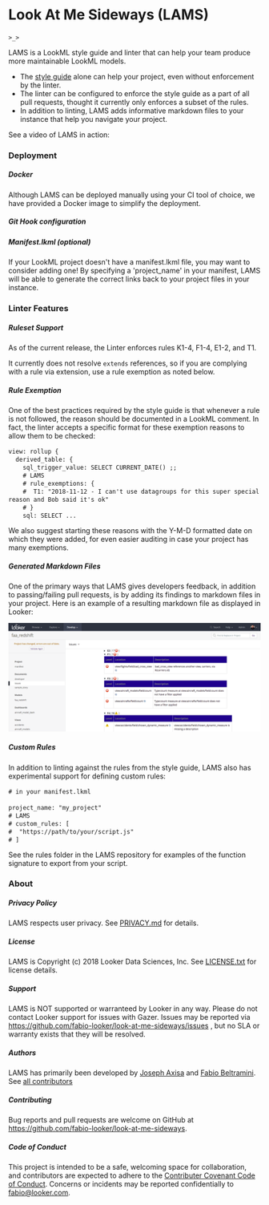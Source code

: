 # Look At Me Sideways (LAMS)

`>_>`

LAMS is a LookML style guide and linter that can help your team produce more maintainable LookML models.

- The [style guide](https://fabio-looker.github.io/look-at-me-sideways/rules.html) alone can help your project, even without enforcement by the linter.
- The linter can be configured to enforce the style guide as a part of all pull requests, thought it currently only enforces a subset of the rules.
- In addition to linting, LAMS adds informative markdown files to your instance that help you navigate your project.

See a video of LAMS in action:

### Deployment

##### Docker

Although LAMS can be deployed manually using your CI tool of choice, we have provided a Docker image to simplify the deployment.

##### Git Hook configuration

##### Manifest.lkml (optional)

If your LookML project doesn't have a manifest.lkml file, you may want to consider adding one! By specifying a 'project_name' in your manifest, LAMS will be able to generate the correct links back to your project files in your instance.

### Linter Features

##### Ruleset Support

As of the current release, the Linter enforces rules K1-4, F1-4, E1-2, and T1. 

It currently does not resolve `extends` references, so if you are complying with a rule via extension, use a rule exemption as noted below. 

##### Rule Exemption

One of the best practices required by the style guide is that whenever a rule is not followed, the reason should be documented in a LookML comment. In fact, the linter accepts a specific format for these exemption reasons to allow them to be checked:

```lkml
view: rollup {
  derived_table: {
    sql_trigger_value: SELECT CURRENT_DATE() ;;
    # LAMS
    # rule_exemptions: {
    #  T1: "2018-11-12 - I can't use datagroups for this super special reason and Bob said it's ok"
    # }
    sql: SELECT ...
```

We also suggest starting these reasons with the Y-M-D formatted date on which they were added, for even easier auditing in case your project has many exemptions.

##### Generated Markdown Files
One of the primary ways that LAMS gives developers feedback, in addition to passing/failing pull requests, is by adding its findings to markdown files in your project. Here is an example of a resulting markdown file as displayed in Looker:

![Markdown example](docs/img/markdown-example.png)

##### Custom Rules

In addition to linting against the rules from the style guide, LAMS also has experimental support for defining custom rules:

```lkml
# in your manifest.lkml

project_name: "my_project"
# LAMS
# custom_rules: [
#  "https://path/to/your/script.js"
# ]
```

See the rules folder in the LAMS repository for examples of the function signature to export from your script.

### About

##### Privacy Policy
LAMS respects user privacy. See [PRIVACY.md](https://github.com/fabio-looker/look-at-me-sideways/blob/master/PRIVACY.md) for details.

##### License
LAMS is Copyright (c) 2018 Looker Data Sciences, Inc. See [LICENSE.txt](https://github.com/fabio-looker/look-at-me-sideways/blob/master/LICENSE.txt) for license details.

##### Support
LAMS is NOT supported or warranteed by Looker in any way. Please do not contact Looker support for issues with Gazer. Issues may be reported via https://github.com/fabio-looker/look-at-me-sideways/issues , but no SLA or warranty exists that they will be resolved. 

##### Authors
LAMS has primarily been developed by [Joseph Axisa](https://github.com/josephaxisa) and [Fabio Beltramini](https://github.com/fabio-looker). See [all contributors](https://github.com/fabio-looker/look-at-me-sideways/graphs/contributors)

##### Contributing
Bug reports and pull requests are welcome on GitHub at https://github.com/fabio-looker/look-at-me-sideways.

##### Code of Conduct
This project is intended to be a safe, welcoming space for collaboration, and contributors are expected to adhere to the 
[Contributer Covenant Code of Conduct](https://www.contributor-covenant.org/version/1/4/code-of-conduct). Concerns or
incidents may be reported confidentially to fabio@looker.com.

